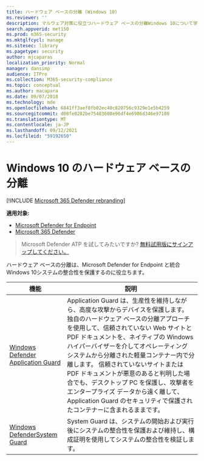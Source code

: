 ```yaml
---
title: ハードウェア ベースの分離 (Windows 10)
ms.reviewer: ''
description: マルウェア対策に役立つハードウェア ベースの分離Windows 10について学習します。
search.appverid: met150
ms.prod: m365-security
ms.mktglfcycl: manage
ms.sitesec: library
ms.pagetype: security
author: mjcaparas
localization_priority: Normal
manager: dansimp
audience: ITPro
ms.collection: M365-security-compliance
ms.topic: conceptual
ms.author: macapara
ms.date: 09/07/2018
ms.technology: mde
ms.openlocfilehash: 6841ff3aef8fb02ec40c820756c9329e1e5b4259
ms.sourcegitcommit: d08fe0282be75483608e96df4e6986d346e97180
ms.translationtype: MT
ms.contentlocale: ja-JP
ms.lasthandoff: 09/12/2021
ms.locfileid: "59192650"
---
```

# <a name="hardware-based-isolation-in-windows-10"></a>Windows 10 のハードウェア ベースの分離

[!INCLUDE [Microsoft 365 Defender rebranding](../../includes/microsoft-defender.md)]

**適用対象:**
- [Microsoft Defender for Endpoint](/security/defender-endpoint)
- [Microsoft 365 Defender](/security/defender/microsoft-365-defender)

> Microsoft Defender ATP を試してみたいですか? [無料試用版にサインアップしてください。](https://signup.microsoft.com/create-account/signup?products=7f379fee-c4f9-4278-b0a1-e4c8c2fcdf7e&ru=https://aka.ms/MDEp2OpenTrial?ocid=docs-wdatp-exposedapis-abovefoldlink)


ハードウェア ベースの分離は、Microsoft Defender for Endpoint と統合Windows 10システムの整合性を保護するのに役立ちます。 

| 機能 | 説明 |
|------------|-------------|
| [Windows Defender Application Guard](/windows/security/threat-protection/microsoft-defender-application-guard/md-app-guard-overview.md) | Application Guard は、生産性を維持しながら、高度な攻撃からデバイスを保護します。 独自のハードウェア ベースの分離アプローチを使用して、信頼されていない Web サイトと PDF ドキュメントを、ネイティブの Windows ハイパーバイザーを介してオペレーティング システムから分離された軽量コンテナー内で分離します。 信頼されていないサイトまたは PDF ドキュメントが悪意のあると判明した場合でも、デスクトップ PC を保護し、攻撃者をエンタープライズ データから遠く離して、Application Guard のセキュリティで保護されたコンテナーに含まれるままです。 |
| [Windows DefenderSystem Guard](/windows/security/threat-protection/windows-defender-system-guard/system-guard-how-hardware-based-root-of-trust-helps-protect-windows.md) | System Guard は、システムの開始および実行後にシステムの整合性を保護および維持し、構成証明を使用してシステムの整合性を検証します。  |

